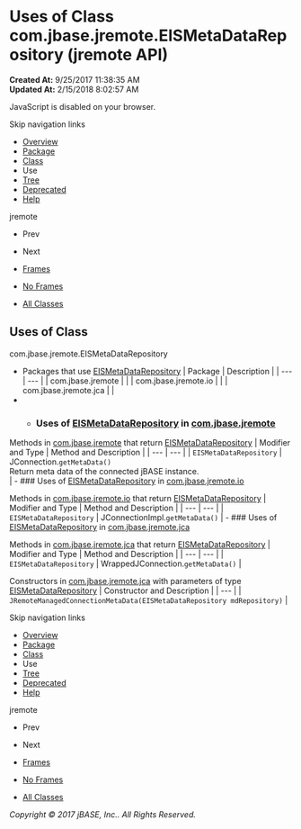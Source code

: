 # Uses of Class com.jbase.jremote.EISMetaDataRepository (jremote   API)

**Created At:** 9/25/2017 11:38:35 AM  
**Updated At:** 2/15/2018 8:02:57 AM  

<!--<br>    try {<br>        if (location.href.indexOf('is-external=true') == -1) {<br>            parent.document.title="Uses of Class com.jbase.jremote.EISMetaDataRepository (jremote   API)";<br>        }<br>    }<br>    catch(err) {<br>    }<br>//-->
JavaScript is disabled on your browser.

Skip navigation links

- [Overview](../../../../overview-summary.html)
- [Package](/30312-jagent/jremote-api)
- [Class](/39248-jremote/com_jbase_jremote_eismetadatarepository "class in com.jbase.jremote")
- Use
- [Tree](/39248-jremote/com_jbase_jremote_package-tree)
- [Deprecated](../../../../deprecated-list.html)
- [Help](../../../../help-doc.html)


jremote <br>

- Prev
- Next


- [Frames](../../../../index.html?com/jbase/jremote/class-use//39249-class-use/com_jbase_jremote_class-use_EISMetaDataRepository)
- [No Frames](/39249-class-use/com_jbase_jremote_class-use_EISMetaDataRepository)


- [All Classes](../../../../allclasses-noframe.html)


<!--<br>  allClassesLink = document.getElementById("allclasses\_navbar\_top");<br>  if(window==top) {<br>    allClassesLink.style.display = "block";<br>  }<br>  else {<br>    allClassesLink.style.display = "none";<br>  }<br>  //-->

## Uses of Class
com.jbase.jremote.EISMetaDataRepository

- Packages that use [EISMetaDataRepository](/39248-jremote/com_jbase_jremote_eismetadatarepository "class in com.jbase.jremote") | Package | Description |
| --- | --- |
| com.jbase.jremote |   |
| com.jbase.jremote.io |   |
| com.jbase.jremote.jca |   |
- - ### Uses of [EISMetaDataRepository](/39248-jremote/com_jbase_jremote_eismetadatarepository "class in com.jbase.jremote") in [com.jbase.jremote](/30312-jagent/jremote-api)


Methods in [com.jbase.jremote](/30312-jagent/jremote-api) that return [EISMetaDataRepository](/39248-jremote/com_jbase_jremote_eismetadatarepository "class in com.jbase.jremote") | Modifier and Type | Method and Description |
| --- | --- |
| `EISMetaDataRepository` | JConnection.`getMetaData()`<br>Return meta data of the connected jBASE instance.<br> |
    - ### Uses of [EISMetaDataRepository](/39248-jremote/com_jbase_jremote_eismetadatarepository "class in com.jbase.jremote") in [com.jbase.jremote.io](/39250-io/com_jbase_jremote_io_package-summary)


Methods in [com.jbase.jremote.io](/39250-io/com_jbase_jremote_io_package-summary) that return [EISMetaDataRepository](/39248-jremote/com_jbase_jremote_eismetadatarepository "class in com.jbase.jremote") | Modifier and Type | Method and Description |
| --- | --- |
| `EISMetaDataRepository` | JConnectionImpl.`getMetaData()`  |
    - ### Uses of [EISMetaDataRepository](/39248-jremote/com_jbase_jremote_eismetadatarepository "class in com.jbase.jremote") in [com.jbase.jremote.jca](/39258-jca/com_jbase_jremote_jca_package-summary)


Methods in [com.jbase.jremote.jca](/39258-jca/com_jbase_jremote_jca_package-summary) that return [EISMetaDataRepository](/39248-jremote/com_jbase_jremote_eismetadatarepository "class in com.jbase.jremote") | Modifier and Type | Method and Description |
| --- | --- |
| `EISMetaDataRepository` | WrappedJConnection.`getMetaData()`  |



Constructors in [com.jbase.jremote.jca](/39258-jca/com_jbase_jremote_jca_package-summary) with parameters of type [EISMetaDataRepository](/39248-jremote/com_jbase_jremote_eismetadatarepository "class in com.jbase.jremote") | Constructor and Description |
| --- |
| `JRemoteManagedConnectionMetaData(EISMetaDataRepository mdRepository)`  |

Skip navigation links

- [Overview](../../../../overview-summary.html)
- [Package](/30312-jagent/jremote-api)
- [Class](/39248-jremote/com_jbase_jremote_eismetadatarepository "class in com.jbase.jremote")
- Use
- [Tree](/39248-jremote/com_jbase_jremote_package-tree)
- [Deprecated](../../../../deprecated-list.html)
- [Help](../../../../help-doc.html)


jremote <br>

- Prev
- Next


- [Frames](../../../../index.html?com/jbase/jremote/class-use//39249-class-use/com_jbase_jremote_class-use_EISMetaDataRepository)
- [No Frames](/39249-class-use/com_jbase_jremote_class-use_EISMetaDataRepository)


- [All Classes](../../../../allclasses-noframe.html)


<!--<br>  allClassesLink = document.getElementById("allclasses\_navbar\_bottom");<br>  if(window==top) {<br>    allClassesLink.style.display = "block";<br>  }<br>  else {<br>    allClassesLink.style.display = "none";<br>  }<br>  //-->

*Copyright © 2017 jBASE, Inc.. All Rights Reserved.*
